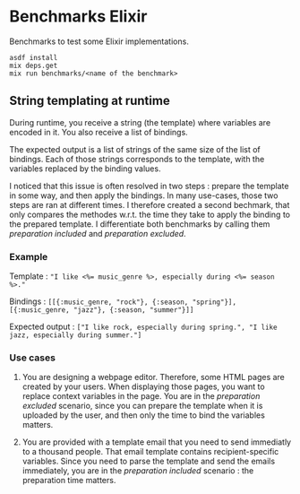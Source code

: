 # Benchmarks Elixir

Benchmarks to test some Elixir implementations.

```
asdf install
mix deps.get
mix run benchmarks/<name of the benchmark>
```

## String templating at runtime

During runtime, you receive a string (the template) where variables are encoded in it. You also receive a list of bindings.

The expected output is a list of strings of the same size of the list of bindings. Each of those strings corresponds to the template, with the variables replaced by the binding values.

I noticed that this issue is often resolved in two steps : prepare the template in some way, and then apply the bindings. In many use-cases, those two steps are ran at different times.
I therefore created a second bechmark, that only compares the methodes w.r.t. the time they take to apply the binding to the prepared template.
I differentiate both benchmarks by calling them _preparation included_ and _preparation excluded_.

### Example
Template : `"I like <%= music_genre %>, especially during <%= season %>."`

Bindings : `[[{:music_genre, "rock"}, {:season, "spring"}], [{:music_genre, "jazz"}, {:season, "summer"}]]`

Expected output : `["I like rock, especially during spring.", "I like jazz, especially during summer."]`

### Use cases
1. You are designing a webpage editor. Therefore, some HTML pages are created by your users. When displaying those pages, you want to replace context variables in the page.
You are in the _preparation excluded_ scenario, since you can prepare the template when it is uploaded by the user, and then only the time to bind the variables matters.

2. You are provided with a template email that you need to send immediatly to a thousand people. That email template contains recipient-specific variables.
Since you need to parse the template and send the emails immediately, you are in the _preparation included_ scenario : the preparation time matters.